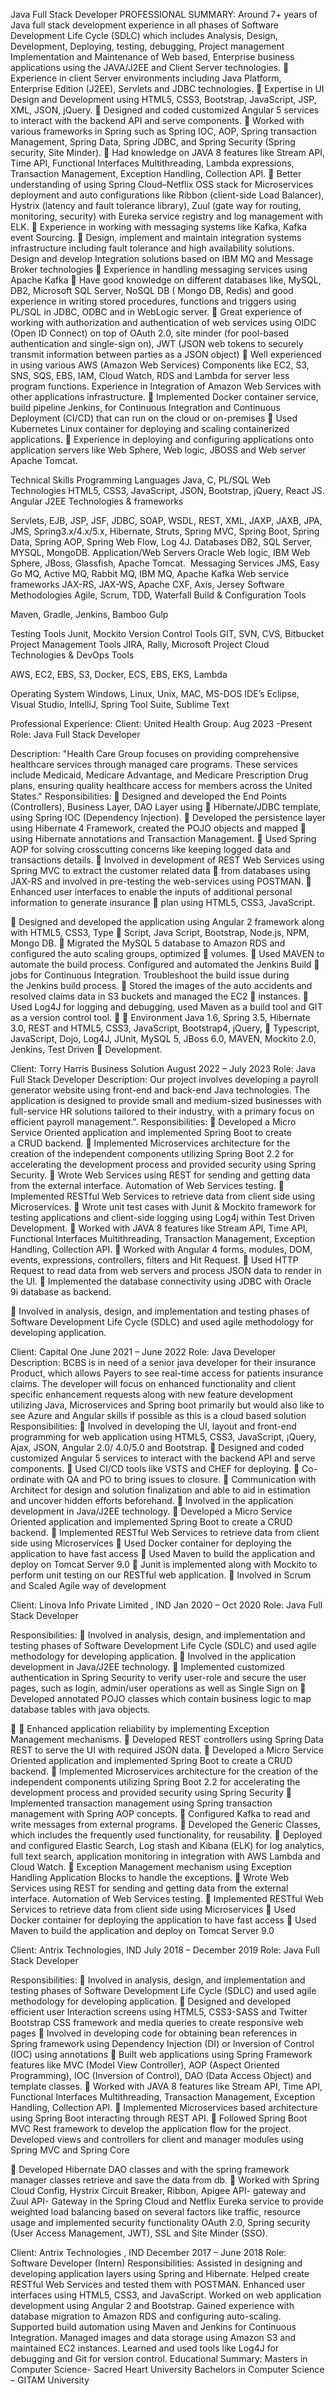 Java Full Stack Developer
PROFESSIONAL SUMMARY:
Around 7+ years of Java full stack development experience in all phases of Software Development Life
Cycle (SDLC) which includes Analysis, Design, Development, Deploying, testing, debugging, Project
management Implementation and Maintenance of Web based, Enterprise business applications using the
JAVA/J2EE and Client Server technologies.
 Experience in client Server environments including Java Platform, Enterprise Edition (J2EE), Servlets
and JDBC technologies.
 Expertise in UI Design and Development using HTML5, CSS3, Bootstrap, JavaScript, JSP, XML, JSON,
jQuery.
 Designed and coded customized Angular 5 services to interact with the backend API and serve
components.
 Worked with various frameworks in Spring such as Spring IOC, AOP, Spring transaction Management,
Spring Data, Spring JDBC, and Spring Security (Spring security, Site Minder).
 Had knowledge on JAVA 8 features like Stream API, Time API, Functional Interfaces Multithreading,
Lambda expressions, Transaction Management, Exception Handling, Collection API.
 Better understanding of using Spring Cloud–Netflix OSS stack for Microservices deployment and auto
configurations like Ribbon (client-side Load Balancer), Hystrix (latency and fault tolerance library), Zuul
(gate way for routing, monitoring, security) with Eureka service registry and log management with ELK.
 Experience in working with messaging systems like Kafka, Kafka event Sourcing.
 Design, implement and maintain integration systems infrastructure including fault tolerance and high
availability solutions. Design and develop Integration solutions based on IBM MQ and Message Broker
technologies
 Experience in handling messaging services using Apache Kafka
 Have good knowledge on different databases like, MySQL, DB2, Microsoft SQL Server, NoSQL DB (
Mongo DB, Redis) and good experience in writing stored procedures, functions and triggers using
PL/SQL in JDBC, ODBC and in WebLogic server.
 Great experience of working with authorization and authentication of web services using OIDC (Open
ID Connect) on top of OAuth 2.0, site minder (for pool-based authentication and single-sign on), JWT
(JSON web tokens to securely transmit information between parties as a JSON object)
 Well experienced in using various AWS (Amazon Web Services) Components like EC2, S3, SNS, SQS,
EBS, IAM, Cloud Watch, RDS and Lambda for server less program functions. Experience in Integration
of Amazon Web Services with other applications infrastructure.
 Implemented Docker container service, build pipeline Jenkins, for Continuous Integration and
Continuous Deployment (CI/CD) that can run on the cloud or on-premises
 Used Kubernetes Linux container for deploying and scaling containerized applications.
 Experience in deploying and configuring applications onto application servers like Web Sphere, Web
logic, JBOSS and Web server Apache Tomcat.

Technical Skills
Programming Languages Java, C, PL/SQL
Web Technologies HTML5, CSS3, JavaScript, JSON, Bootstrap, jQuery, React JS. Angular
J2EE Technologies &amp;
frameworks

Servlets, EJB, JSP, JSF, JDBC, SOAP, WSDL, REST, XML, JAXP, JAXB, JPA, JMS,
Spring3.x/4.x/5.x, Hibernate, Struts, Spring MVC, Spring Boot, Spring Data,
Spring AOP, Spring Web Flow, Log 4J.
Databases DB2, SQL Server, MYSQL, MongoDB.
Application/Web Servers Oracle Web logic, IBM Web Sphere, JBoss, Glassfish, Apache Tomcat. 
Messaging Services JMS, Easy Go MQ, Active MQ, Rabbit MQ, IBM MQ, Apache Kafka
Web service frameworks JAX-RS, JAX-WS, Apache CXF, Axis, Jersey
Software Methodologies Agile, Scrum, TDD, Waterfall
Build &amp; Configuration
Tools

Maven, Gradle, Jenkins, Bamboo Gulp

Testing Tools Junit, Mockito
Version Control Tools GIT, SVN, CVS, Bitbucket
Project Management Tools JIRA, Rally, Microsoft Project
Cloud Technologies &amp;
DevOps Tools

AWS, EC2, EBS, S3, Docker, ECS, EBS, EKS, Lambda

Operating System Windows, Linux, Unix, MAC, MS-DOS
IDE’s Eclipse, Visual Studio, IntelliJ, Spring Tool Suite, Sublime Text

Professional Experience:
Client: United Health Group. Aug 2023 -Present
Role: Java Full Stack Developer

Description: &quot;Health Care Group focuses on providing comprehensive healthcare services through managed
care programs. These services include Medicaid, Medicare Advantage, and Medicare Prescription Drug plans,
ensuring quality healthcare access for members across the United States.&quot;
Responsibilities:
 Designed and developed the End Points (Controllers), Business Layer, DAO Layer using
 Hibernate/JDBC template, using Spring IOC (Dependency Injection).
 Developed the persistence layer using Hibernate 4 Framework, created the POJO objects and mapped
 using Hibernate annotations and Transaction Management.
 Used Spring AOP for solving crosscutting concerns like keeping logged data and transactions details.
 Involved in development of REST Web Services using Spring MVC to extract the customer related data
 from databases using JAX-RS and involved in pre-testing the web-services using POSTMAN.
 Enhanced user interfaces to enable the inputs of additional personal information to generate insurance
 plan using HTML5, CSS3, JavaScript.

 Designed and developed the application using Angular 2 framework along with HTML5, CSS3, Type
 Script, Java Script, Bootstrap, Node.js, NPM, Mongo DB.
 Migrated the MySQL 5 database to Amazon RDS and configured the auto scaling groups, optimized
 volumes.
 Used MAVEN to automate the build process. Configured and automated the Jenkins Build
 jobs for Continuous Integration. Troubleshoot the build issue during the Jenkins build process.
 Stored the images of the auto accidents and resolved claims data in S3 buckets and managed the EC2
 instances.
 Used Log4J for logging and debugging, used Maven as a build tool and GIT as a version control tool.

 Environment Java 1.6, Spring 3.5, Hibernate 3.0, REST and HTML5, CSS3, JavaScript, Bootstrap4, jQuery,
 Typescript, JavaScript, Dojo, Log4J, JUnit, MySQL 5, JBoss 6.0, MAVEN, Mockito 2.0, Jenkins, Test Driven
 Development.

Client: Torry Harris Business Solution August 2022 – July 2023
Role: Java Full Stack Developer
Description: Our project involves developing a payroll generator website using front-end and back-end Java
technologies. The application is designed to provide small and medium-sized businesses with full-service HR
solutions tailored to their industry, with a primary focus on efficient payroll management.&quot;.
Responsibilities:
 Developed a Micro Service Oriented application and implemented Spring Boot to create a CRUD
backend.
 Implemented Microservices architecture for the creation of the independent components utilizing
Spring Boot 2.2 for accelerating the development process and provided security using Spring Security.
 Wrote Web Services using REST for sending and getting data from the external interface. Automation of
Web Services testing.
 Implemented RESTful Web Services to retrieve data from client side using Microservices.
 Wrote unit test cases with Junit &amp; Mockito framework for testing applications and client-side logging
using Log4j within Test Driven Development.
 Worked with JAVA 8 features like Stream API, Time API, Functional Interfaces Multithreading,
Transaction Management, Exception Handling, Collection API.
 Worked with Angular 4 forms, modules, DOM, events, expressions, controllers, filters and Hit Request.
 Used HTTP Request to read data from web servers and process JSON data to render in the Ul.
 Implemented the database connectivity using JDBC with Oracle 9i database as backend.

 Involved in analysis, design, and implementation and testing phases of Software Development Life
Cycle (SDLC) and used agile methodology for developing application.

Client: Capital One June 2021 – June 2022
Role: Java Developer
Description: BCBS is in need of a senior java developer for their insurance Product, which allows Payers to see
real-time access for patients insurance claims. The developer will focus on enhanced functionality and client
specific enhancement requests along with new feature development utilizing Java, Microservices and Spring
boot primarily but would also like to see Azure and Angular skills if possible as this is a cloud based solution
Responsibilities:
 Involved in developing the UI, layout and front-end programming for web application using HTML5,
CSS3, JavaScript, ¡Query, Ajax, JSON, Angular 2.0/ 4.0/5.0 and Bootstrap.
 Designed and coded customized Angular 5 services to interact with the backend API and serve
components.
 Used CI/CD tools like VSTS and CHEF for deploying.
 Co-ordinate with QA and PO to bring issues to closure.
 Communication with Architect for design and solution finalization and able to aid in estimation and
uncover hidden efforts beforehand.
 Involved in the application development in Java/J2EE technology.
 Developed a Micro Service Oriented application and implemented Spring Boot to create a CRUD
backend.
 Implemented RESTful Web Services to retrieve data from client side using Microservices
 Used Docker container for deploying the application to have fast access
 Used Maven to build the application and deploy on Tomcat Server 9.0
 Junit is implemented along with Mockito to perform unit testing on our RESTful web application.
 Involved in Scrum and Scaled Agile way of development

Client: Linova Info Private Limited , IND Jan 2020 – Oct 2020
Role: Java Full Stack Developer

Responsibilities:
 Involved in analysis, design, and implementation and testing phases of Software Development Life
Cycle (SDLC) and used agile methodology for developing application.
 Involved in the application development in Java/J2EE technology.
 Implemented customized authentication in Spring Security to verify user-role and secure the user
pages, such as login, admin/user operations as well as Single Sign on
 Developed annotated POJO classes which contain business logic to map database tables with java
objects.

  Enhanced application reliability by implementing Exception Management mechanisms.
 Developed REST controllers using Spring Data REST to serve the UI with required JSON data.
 Developed a Micro Service Oriented application and implemented Spring Boot to create a CRUD
backend.
 Implemented Microservices architecture for the creation of the independent components utilizing
Spring Boot 2.2 for accelerating the development process and provided security using Spring Security
 Implemented transaction management using Spring transaction management with Spring AOP
concepts.
 Configured Kafka to read and write messages from external programs.
 Developed the Generic Classes, which includes the frequently used functionality, for reusability.
 Deployed and configured Elastic Search, Log stash and Kibana (ELK) for log analytics, full text search,
application monitoring in integration with AWS Lambda and Cloud Watch.
 Exception Management mechanism using Exception Handling Application Blocks to handle the
exceptions.
 Wrote Web Services using REST for sending and getting data from the external interface. Automation of
Web Services testing.
 Implemented RESTful Web Services to retrieve data from client side using Microservices
 Used Docker container for deploying the application to have fast access
 Used Maven to build the application and deploy on Tomcat Server 9.0

Client: Antrix Technologies, IND July 2018 – December 2019
Role: Java Full Stack Developer

Responsibilities:
 Involved in analysis, design, and implementation and testing phases of Software Development Life
Cycle (SDLC) and used agile methodology for developing application.
 Designed and developed efficient user Interaction screens using HTML5, CSS3-SASS and Twitter
Bootstrap CSS framework and media queries to create responsive web pages
 Involved in developing code for obtaining bean references in Spring framework using Dependency
Injection (DI) or Inversion of Control (IOC) using annotations
 Built web applications using Spring Framework features like MVC (Model View Controller), AOP
(Aspect Oriented Programming), IOC (Inversion of Control), DAO (Data Access Object) and template
classes.
 Worked with JAVA 8 features like Stream API, Time API, Functional Interfaces Multithreading,
Transaction Management, Exception Handling, Collection API.
 Implemented Microservices based architecture using Spring Boot interacting through REST API.
 Followed Spring Boot MVC Rest framework to develop the application flow for the project. Developed
views and controllers for client and manager modules using Spring MVC and Spring Core

 Developed Hibernate DAO classes and with the spring framework manager classes retrieve and save
the data from db.
 Worked with Spring Cloud Config, Hystrix Circuit Breaker, Ribbon, Apigee API- gateway and Zuul API-
Gateway in the Spring Cloud and Netflix Eureka service to provide weighted load balancing based on
several factors like traffic, resource usage and implemented security functionality OAuth 2.0, Spring
security (User Access Management, JWT), SSL and Site Minder (SSO).

Client: Antrix Technologies , IND December 2017 – June 2018
Role: Software Developer (Intern)
Responsibilities:
Assisted in designing and developing application layers using Spring and Hibernate.
Helped create RESTful Web Services and tested them with POSTMAN.
Enhanced user interfaces using HTML5, CSS3, and JavaScript.
Worked on web application development using Angular 2 and Bootstrap.
Gained experience with database migration to Amazon RDS and configuring auto-scaling.
Supported build automation using Maven and Jenkins for Continuous Integration.
Managed images and data storage using Amazon S3 and maintained EC2 instances.
Learned and used tools like Log4J for debugging and Git for version control.
Educational Summary:
Masters in Computer Science- Sacred Heart University
Bachelors in Computer Science – GITAM University
